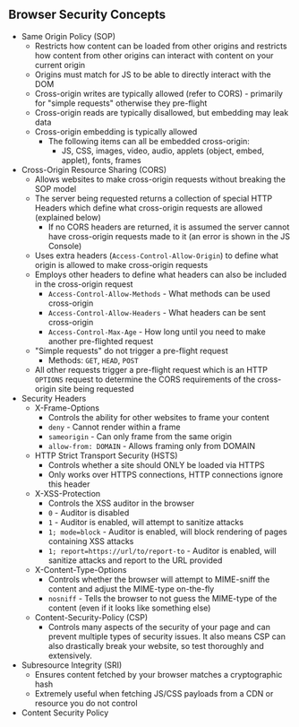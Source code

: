 ## Browser Security Concepts

* Same Origin Policy (SOP)
    * Restricts how content can be loaded from other origins and restricts how content from other origins can interact with content on your current origin
    * Origins must match for JS to be able to directly interact with the DOM
    * Cross-origin writes are typically allowed (refer to CORS) - primarily for "simple requests" otherwise they pre-flight
    * Cross-origin reads are typically disallowed, but embedding may leak data
    * Cross-origin embedding is typically allowed
        * The following items can all be embedded cross-origin:
            * JS, CSS, images, video, audio, applets (object, embed, applet), fonts, frames
* Cross-Origin Resource Sharing (CORS)
    * Allows websites to make cross-origin requests without breaking the SOP model
    * The server being requested returns a collection of special HTTP Headers which define what cross-origin requests are allowed (explained below)
        * If no CORS headers are returned, it is assumed the server cannot have cross-origin requests made to it (an error is shown in the JS Console)
    * Uses extra headers (`Access-Control-Allow-Origin`) to define what origin is allowed to make cross-origin requests
    * Employs other headers to define what headers can also be included in the cross-origin request
        * `Access-Control-Allow-Methods` - What methods can be used cross-origin
        * `Access-Control-Allow-Headers` - What headers can be sent cross-origin
        * `Access-Control-Max-Age` - How long until you need to make another pre-flighted request
    * "Simple requests" do not trigger a pre-flight request
        * Methods: `GET`, `HEAD`, `POST`
    * All other requests trigger a pre-flight request which is an HTTP `OPTIONS` request to determine the CORS requirements of the cross-origin site being requested
* Security Headers
    * X-Frame-Options
        * Controls the ability for other websites to frame your content
        * `deny` - Cannot render within a frame
        * `sameorigin` - Can only frame from the same origin
        * `allow-from: DOMAIN` - Allows framing only from DOMAIN
    * HTTP Strict Transport Security (HSTS)
        * Controls whether a site should ONLY be loaded via HTTPS
        * Only works over HTTPS connections, HTTP connections ignore this header
    * X-XSS-Protection
        * Controls the XSS auditor in the browser
        * `0` - Auditor is disabled
        * `1` - Auditor is enabled, will attempt to sanitize attacks
        * `1; mode=block` - Auditor is enabled, will block rendering of pages containing XSS attacks
        * `1; report=https://url/to/report-to` - Auditor is enabled, will sanitize attacks and report to the URL provided
    * X-Content-Type-Options
        * Controls whether the browser will attempt to MIME-sniff the content and adjust the MIME-type on-the-fly
        * `nosniff` - Tells the browser to not guess the MIME-type of the content (even if it looks like something else)
    * Content-Security-Policy (CSP)
        * Controls many aspects of the security of your page and can prevent multiple types of security issues. It also means CSP can also drastically break your website, so test thoroughly and extensively.
* Subresource Integrity (SRI)
    * Ensures content fetched by your browser matches a cryptographic hash
    * Extremely useful when fetching JS/CSS payloads from a CDN or resource you do not control
* Content Security Policy
